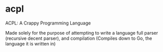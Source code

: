 # acpl
ACPL: A Crappy Programming Language

Made solely for the purpose of attempting to write a language full parser (recursive decent parser), and compilation (Compiles down to Go, the language it is written in)
